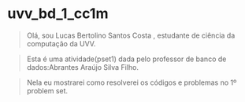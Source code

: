# uvv_bd_1_cc1m
>Olá, sou Lucas Bertolino Santos Costa , estudante de ciência da computação da UVV. 

>Esta é uma atividade(pset1) dada pelo professor de banco de dados:Abrantes Araújo Silva Filho.

>Nela eu mostrarei como resolverei os códigos e problemas no 1º problem set.

